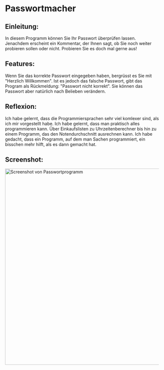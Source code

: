 # Passwortmacher

 ## Einleitung:
In diesem Programm können Sie Ihr Passwort überprüfen lassen. Jenachdem erscheint ein Kommentar, der Ihnen sagt, ob Sie noch weiter probieren sollen oder nicht. Probieren Sie es doch mal gerne aus!


## Features: 
Wenn Sie das korrekte Passwort eingegeben haben, bergrüsst es Sie mit "Herzlich Willkommen". 
Ist es jedoch das falsche Passwort, gibt das Program als Rückmeldung: "Passwort nicht korrekt". 
Sie können das Passwort aber natürlich nach Belieben verändern.



## Reflexion: 
Ich habe gelernt, dass die Programmiersprachen sehr viel komlexer sind, als ich mir vorgestellt habe. Ich habe gelernt, dass man praktisch alles programmieren kann. Über Einkaufslisten zu Uhrzeitenberechner bis hin zu einem Programm, das den Notendurchschnitt ausrechnen kann. Ich habe gedacht, dass ein Programm, auf dem man Sachen programmiert, ein bisschen mehr hilft, als es dann gemacht hat.

## Screenshot:
<img width="643" alt="Screenshot von Passwortprogramm" src="https://user-images.githubusercontent.com/97455649/148789949-99537a22-4088-44ce-9f8a-ebb56d11c509.PNG">



